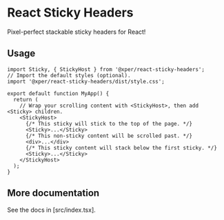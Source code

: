 # React Sticky Headers

Pixel-perfect stackable sticky headers for React!

## Usage

```tsx
import Sticky, { StickyHost } from '@xper/react-sticky-headers';
// Import the default styles (optional).
import '@xper/react-sticky-headers/dist/style.css';

export default function MyApp() {
  return (
    // Wrap your scrolling content with <StickyHost>, then add <Sticky> children.
    <StickyHost>
      {/* This sticky will stick to the top of the page. */}
      <Sticky>...</Sticky>
      {/* This non-sticky content will be scrolled past. */}
      <div>...</div>
      {/* This sticky content will stack below the first sticky. */}
      <Sticky>...</Sticky>
    </StickyHost>
  );
}
```

## More documentation

See the docs in [src/index.tsx].
